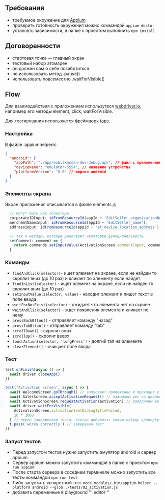 ## Требования
- требуемое окружение для [Appium](http://appium.io/slate/en/master/?javascript#setting-up-appium)
- проверить готовность окружения можно коммандой ```appium-doctor```
- установть зависимости, в папке с проектом выполнить ```npm install```


## Договоренности
- стартовая точка — главный экран
- тестовый набор атомарен
- он должен сам о себе позаботиться
- не использовать метод .pause()
- использовать повсеместно .waitForVisible()

## Flow
Для взаимодействия с приложением  использутеся [webdriver.io](http://webdriver.io/api.html),
например его методы element, click, waitForVisible.

Для тестирования используется фреймворк [tape](https://github.com/substack/tape#methods).

### Настройка
В файле .appiumhelperrc

```json
{
  "android": {
    "appPath": "./app/mobilkassan-dev-debug.apk", // файл с приложением
    "deviceName": "emulator-5554", // название устройства
    "platformVersion": "6.0" // версия android
  }
}
```

### Элементы экрана
Экран приложения описывается в файле elements.js

``` js
  // могут быть как селекторы
  corporateIDInput: idFromResourceId(appId + 'EditSeller_organizationNumber'),
  merchantNameInput: idFromResourceId(appId + 'EditSeller_name'),
  addressInput: idFromResourceId(appId + 'et_device_location_address'),

  // так и методы, которые реализуют некоторую функциональность
  setComment: comment => {
    return commands.setInputValue(ActivationScreen.commentInput, comment)
  }
```

### Команды
- ```findAndClick(selector)```- ищет элемент на экране, если не найден то скролит вниз (до 10 раз) и кликает по элементу если найдет
- ```findInList(selector)``` - ищет элемент на экране, если не найден то скролит вниз (до 10 раз)
- ```setInputValue(selector, value)``` - находит элемент и пишет текст в поле ввода
- ```waitForNotExist(selector)``` - ожидает что элемента нет на скрине
- ```waitAndClick(selector)``` - ждет появления элемента и кликает по нему
- ```pressBackBtton()``` - отправляет команду "назад"
- ```pressTabBtton()``` - отправляет команду "tab"
- ```scrollDown()``` - скролит вниз
- ```scrollUp()``` - скролит вверх
- ```touchAction(selector, 'longPress')``` - долгий тап на элементе
- ```clearElement()``` - очищает поле ввода 

### Тест
```js
test.onFinish(async () => {
  await driver.closeApp()
})

test('Activation screen', async t => {
  await WelcomeScreen.goThrough() // запускает приложение и проходит страницу с визардом
  await SalesScreen.acceptActivationRequest() // нажимаем yes на диалоге запроса активации
  await ActivationScreen.requestActivation(activation) // заполняем активацию
  await driver.waitForVisible(
    ActivationScreen.activationSentDialogTitleFailed,
    10 * 1000
  ) // перед завержением теста, всегда добавлять какую-нибудь проверку
  t.pass('works correctly') // завершаем тест
})
```

### Запуст тестов
- Перед запустом тестов нужно запустить эмулятор android и сервер appium.
- Сервер appium можно запустить коммандой в папке с проектом ```npm run appium```
- После старта сервера в соседнем терминале можно запустить все тесты коммандой ```npm run test```
- Либо запустить конкретный тест ```node_modules/.bin/appium-helper --platform android --glob ./tests/02_activation.js```
- добавить переменные в playground '''.editor'''

